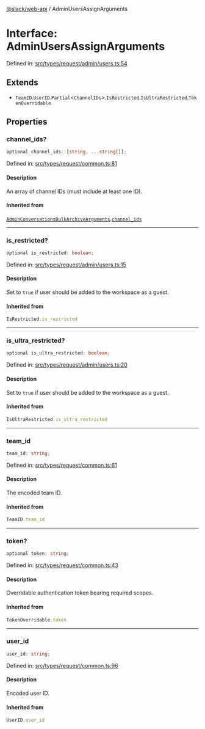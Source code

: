 [@slack/web-api](../index.md) / AdminUsersAssignArguments

# Interface: AdminUsersAssignArguments

Defined in: [src/types/request/admin/users.ts:54](https://github.com/slackapi/node-slack-sdk/blob/main/packages/web-api/src/types/request/admin/users.ts#L54)

## Extends

- `TeamID`.`UserID`.`Partial`\<`ChannelIDs`\>.`IsRestricted`.`IsUltraRestricted`.`TokenOverridable`

## Properties

### channel\_ids?

```ts
optional channel_ids: [string, ...string[]];
```

Defined in: [src/types/request/common.ts:81](https://github.com/slackapi/node-slack-sdk/blob/main/packages/web-api/src/types/request/common.ts#L81)

#### Description

An array of channel IDs (must include at least one ID).

#### Inherited from

[`AdminConversationsBulkArchiveArguments`](AdminConversationsBulkArchiveArguments.md).[`channel_ids`](AdminConversationsBulkArchiveArguments.md#channel_ids)

***

### is\_restricted?

```ts
optional is_restricted: boolean;
```

Defined in: [src/types/request/admin/users.ts:15](https://github.com/slackapi/node-slack-sdk/blob/main/packages/web-api/src/types/request/admin/users.ts#L15)

#### Description

Set to `true` if user should be added to the workspace as a guest.

#### Inherited from

```ts
IsRestricted.is_restricted
```

***

### is\_ultra\_restricted?

```ts
optional is_ultra_restricted: boolean;
```

Defined in: [src/types/request/admin/users.ts:20](https://github.com/slackapi/node-slack-sdk/blob/main/packages/web-api/src/types/request/admin/users.ts#L20)

#### Description

Set to `true` if user should be added to the workspace as a guest.

#### Inherited from

```ts
IsUltraRestricted.is_ultra_restricted
```

***

### team\_id

```ts
team_id: string;
```

Defined in: [src/types/request/common.ts:61](https://github.com/slackapi/node-slack-sdk/blob/main/packages/web-api/src/types/request/common.ts#L61)

#### Description

The encoded team ID.

#### Inherited from

```ts
TeamID.team_id
```

***

### token?

```ts
optional token: string;
```

Defined in: [src/types/request/common.ts:43](https://github.com/slackapi/node-slack-sdk/blob/main/packages/web-api/src/types/request/common.ts#L43)

#### Description

Overridable authentication token bearing required scopes.

#### Inherited from

```ts
TokenOverridable.token
```

***

### user\_id

```ts
user_id: string;
```

Defined in: [src/types/request/common.ts:96](https://github.com/slackapi/node-slack-sdk/blob/main/packages/web-api/src/types/request/common.ts#L96)

#### Description

Encoded user ID.

#### Inherited from

```ts
UserID.user_id
```
